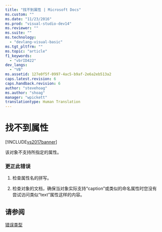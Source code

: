 ```yaml
---
title: "找不到属性 | Microsoft Docs"
ms.custom: ""
ms.date: "11/23/2016"
ms.prod: "visual-studio-dev14"
ms.reviewer: ""
ms.suite: ""
ms.technology: 
  - "devlang-visual-basic"
ms.tgt_pltfrm: ""
ms.topic: "article"
f1_keywords: 
  - "vbrID422"
dev_langs: 
  - "VB"
ms.assetid: 127e0f5f-0997-4ac5-b9af-2e6a2eb513a2
caps.latest.revision: 6
caps.handback.revision: 6
author: "stevehoag"
ms.author: "shoag"
manager: "wpickett"
translationtype: Human Translation
---
```

# 找不到属性
[!INCLUDE[vs2017banner](../../../csharp/includes/vs2017banner.md)]

该对象不支持所指定的属性。  
  
### 更正此错误  
  
1.  检查属性名的拼写。  
  
2.  检查对象的文档，确保当对象实际支持“caption”或类似的命名属性时您没有尝试访问类似“text”属性这样的内容。  
  
## 请参阅  
 [错误类型](../../../visual-basic/programming-guide/language-features/error-types.md)